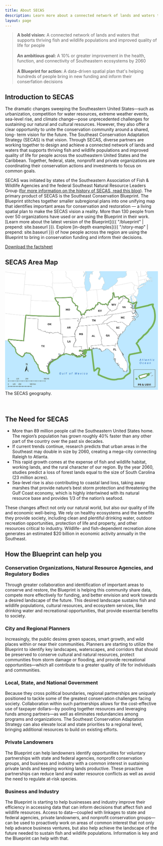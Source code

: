 ```yaml
---
title: About SECAS
description: Learn more about a connected network of lands and waters that supports thriving fish and wildlife populations and improved quality of life for people.
layout: page
---
```

<blockquote><b>A bold vision:</b> A connected network of lands and waters that supports thriving fish and wildlife populations and improved quality of life for people<br><br>
  <b>An ambitious goal:</b> A 10% or greater improvement in the health, function, and connectivity of Southeastern ecosystems by 2060<br><br>
  <b>A Blueprint for action:</b> A data-driven spatial plan that's helping hundreds of people bring in new funding and inform their conserfation decisions</blockquote>

## Introduction to SECAS

The dramatic changes sweeping the Southeastern United States—such as urbanization, competition for water resources, extreme weather events, sea-level rise, and climate change—pose unprecedented challenges for sustaining our natural and cultural resources. However, they also offer a clear opportunity to unite the conservation community around a shared, long- term vision for the future. The Southeast Conservation Adaptation Strategy (SECAS) is that vision. Through SECAS, diverse partners are working together to design and achieve a connected network of lands and waters that supports thriving fish and wildlife populations and improved quality of life for people across the southeastern United States and the Caribbean. Together, federal, state, nonprofit and private organizations are coordinating their conservation actions and investments to focus on common goals.

SECAS was initiated by states of the Southeastern Association of Fish & Wildlife Agencies and the federal Southeast Natural Resource Leaders Group (<a href="http://secassoutheast.org/2019/07/22/a-brief-history-of-SECAS.html">for more information on the history of SECAS, read this blog</a>). The primary product of SECAS is the Southeast Conservation Blueprint. The Blueprint stitches together smaller subregional plans into one unifying map that identifies important areas for conservation and restoration &mdash; a living spatial plan to make the SECAS vision a reality. More than 130 people from over 50 organizations have used or are using the Blueprint in their work. [Learn more about the latest version of the Blueprint]({{ "/blueprint" | prepend: site.baseurl }}). Explore [in-depth examples]({{ "/story-map" | prepend: site.baseurl }}) of how people across the region are using the Blueprint to bring in conservation funding and inform their decisions.

<div class="call-to-action"><a href="../pdf/secas-factsheet.pdf" target="_blank" title="Download the Factsheet" download="secas-factsheet.pdf">Download the factsheet</a></div>

## SECAS Area Map

![Southeast Conservation Adaptation Strategy geography](./images/SECAS_geography_10-21-19_sm_web.jpg)
The SECAS geography.  
<br><br>

## The Need for SECAS

- More than 89 million people call the Southeastern United States home. The region’s population has grown roughly 40% faster than any other part of the country over the past six decades.
- If current trends continue, research predicts that urban areas in the Southeast may double in size by 2060, creating a mega-city connecting Raleigh to Atlanta.
- This rapid growth comes at the expense of fish and wildlife habitat, working lands, and the rural character of our region. By the year 2060, studies predict a loss of forest lands equal to the size of South Carolina (23 million acres).
- Sea-level rise is also contributing to coastal land loss, taking away marshes that provide nature’s best storm protection and threatening the Gulf Coast economy, which is highly intertwined with its natural resource base and provides 1/3 of the nation’s seafood.

These changes affect not only our natural world, but also our quality of life and economic well-being. We rely on healthy ecosystems and the benefits they provide society, including clean and plentiful drinking water, outdoor recreation opportunities, protection of life and property, and other resources critical to industry. Wildlife- and fish-dependent recreation alone generates an estimated \$20 billion in economic activity annually in the Southeast.

## How the Blueprint can help you

<!-- SECAS is helping to better coordinate planning, management, and conservation actions throughout the Southeast. Photo by Brian Smith. -->

### Conservation Organizations, Natural Resource Agencies, and Regulatory Bodies

Through greater collaboration and identification of important areas to conserve and restore, the Blueprint is helping this community share data, compete more effectively for funding, and better envision and work towards a desired landscape of the future. This desired landscape sustains fish and wildlife populations, cultural resources, and ecosystem services, like drinking water and recreational opportunities, that provide essential benefits to society.

### City and Regional Planners

Increasingly, the public desires green spaces, smart growth, and wild places within or near their communities. Planners are starting to utilize the Blueprint to identify key landscapes, waterscapes, and corridors that should be preserved to conserve cultural and natural resources, protect communities from storm damage or flooding, and provide recreational opportunities—which all contribute to a greater quality of life for individuals and communities.

### Local, State, and National Government

Because they cross political boundaries, regional partnerships are uniquely positioned to tackle some of the greatest conservation challenges facing society. Collaboration within such partnerships allows for the cost-effective use of taxpayer dollars—by pooling together resources and leveraging funds among partners—as well as eliminates redundancies among programs and organizations. The Southeast Conservation Adaptation Strategy can also elevate local and state priorities to a regional level, bringing additional resources to build on existing efforts.

### Private Landowners

The Blueprint can help landowners identify opportunities for voluntary partnerships with state and federal agencies, nonprofit conservation groups, and business and industry with a common interest in sustaining private lands and keeping working lands productive. These proactive partnerships can reduce land and water resource conflicts as well as avoid the need to regulate at-risk species.

### Business and Industry

The Blueprint is starting to help businesses and industry improve their efficiency in accessing data that can inform decisions that affect fish and wildlife resources. Access to data—coupled with linkages to state and federal agencies, private landowners, and nonprofit conservation groups—can be used to proactively work on areas of common interest that not only help advance business ventures, but also help achieve the landscape of the future needed to sustain fish and wildlife populations. Information is key and the Blueprint can help with that.
